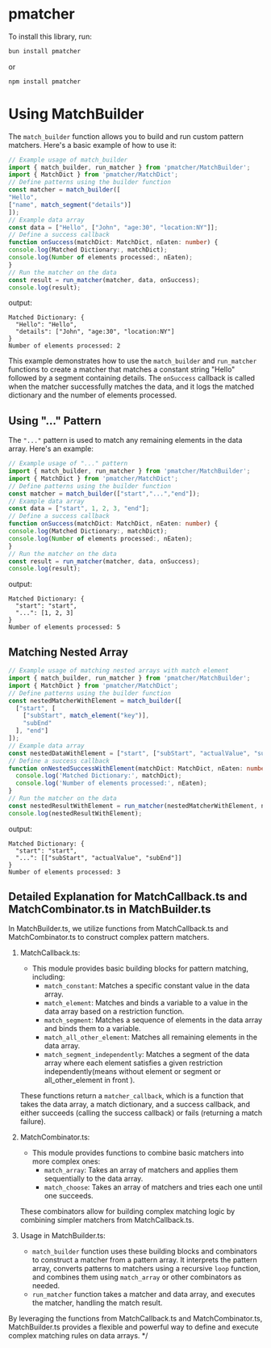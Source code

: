 # pmatcher

To install this library, run:
```bash
bun install pmatcher
```

or 

```bash
npm install pmatcher
```
 # Using MatchBuilder

The `match_builder` function allows you to build and run custom pattern matchers. Here's a basic example of how to use it:

```typescript
// Example usage of match_builder
import { match_builder, run_matcher } from 'pmatcher/MatchBuilder';
import { MatchDict } from 'pmatcher/MatchDict';
// Define patterns using the builder function
const matcher = match_builder([
"Hello",
["name", match_segment("details")]
]);
// Example data array
const data = ["Hello", ["John", "age:30", "location:NY"]];
// Define a success callback
function onSuccess(matchDict: MatchDict, nEaten: number) {
console.log(Matched Dictionary:, matchDict);
console.log(Number of elements processed:, nEaten);
}
// Run the matcher on the data
const result = run_matcher(matcher, data, onSuccess);
console.log(result);
```

output:
```
Matched Dictionary: {
  "Hello": "Hello",
  "details": ["John", "age:30", "location:NY"]
}
Number of elements processed: 2
```


This example demonstrates how to use the `match_builder` and `run_matcher` functions to create a matcher that matches a constant string "Hello" followed by a segment containing details. The `onSuccess` callback is called when the matcher successfully matches the data, and it logs the matched dictionary and the number of elements processed.

## Using "..." Pattern

The `"..."` pattern is used to match any remaining elements in the data array. Here's an example:
```typescript
// Example usage of "..." pattern
import { match_builder, run_matcher } from 'pmatcher/MatchBuilder';
import { MatchDict } from 'pmatcher/MatchDict';
// Define patterns using the builder function
const matcher = match_builder(["start","...","end"]);
// Example data array
const data = ["start", 1, 2, 3, "end"];
// Define a success callback
function onSuccess(matchDict: MatchDict, nEaten: number) {
console.log(Matched Dictionary:, matchDict);
console.log(Number of elements processed:, nEaten);
}
// Run the matcher on the data
const result = run_matcher(matcher, data, onSuccess);
console.log(result);
```
output:
```
Matched Dictionary: {
  "start": "start",
  "...": [1, 2, 3]
}
Number of elements processed: 5
```


## Matching Nested Array
```typescript
// Example usage of matching nested arrays with match element
import { match_builder, run_matcher } from 'pmatcher/MatchBuilder';
import { MatchDict } from 'pmatcher/MatchDict';
// Define patterns using the builder function
const nestedMatcherWithElement = match_builder([
  ["start", [
    ["subStart", match_element("key")],
    "subEnd"
  ], "end"]
]);
// Example data array
const nestedDataWithElement = ["start", ["subStart", "actualValue", "subEnd"], "end"];
// Define a success callback
function onNestedSuccessWithElement(matchDict: MatchDict, nEaten: number) {
  console.log('Matched Dictionary:', matchDict);
  console.log('Number of elements processed:', nEaten);
}
// Run the matcher on the data
const nestedResultWithElement = run_matcher(nestedMatcherWithElement, nestedDataWithElement, onNestedSuccessWithElement);
console.log(nestedResultWithElement);
```
output:
```
Matched Dictionary: {
  "start": "start",
  "...": [["subStart", "actualValue", "subEnd"]]
}
Number of elements processed: 3
```


## Detailed Explanation for MatchCallback.ts and MatchCombinator.ts in MatchBuilder.ts


In MatchBuilder.ts, we utilize functions from MatchCallback.ts and MatchCombinator.ts to construct complex pattern matchers.

1. MatchCallback.ts:
   - This module provides basic building blocks for pattern matching, including:
     - `match_constant`: Matches a specific constant value in the data array.
     - `match_element`: Matches and binds a variable to a value in the data array based on a restriction function.
     - `match_segment`: Matches a sequence of elements in the data array and binds them to a variable.
     - `match_all_other_element`: Matches all remaining elements in the data array.
     - `match_segment_independently`: Matches a segment of the data array where each element satisfies a given restriction independently(means without element or segment or all_other_element in front ).
   


   These functions return a `matcher_callback`, which is a function that takes the data array, a match dictionary, and a success callback, and either succeeds (calling the success callback) or fails (returning a match failure).

2. MatchCombinator.ts:
   - This module provides functions to combine basic matchers into more complex ones:
     - `match_array`: Takes an array of matchers and applies them sequentially to the data array.
     - `match_choose`: Takes an array of matchers and tries each one until one succeeds.

   These combinators allow for building complex matching logic by combining simpler matchers from MatchCallback.ts.

3. Usage in MatchBuilder.ts:
   - `match_builder` function uses these building blocks and combinators to construct a matcher from a pattern array. It interprets the pattern array, converts patterns to matchers using a recursive `loop` function, and combines them using `match_array` or other combinators as needed.
   - `run_matcher` function takes a matcher and data array, and executes the matcher, handling the match result.

By leveraging the functions from MatchCallback.ts and MatchCombinator.ts, MatchBuilder.ts provides a flexible and powerful way to define and execute complex matching rules on data arrays.
*/
